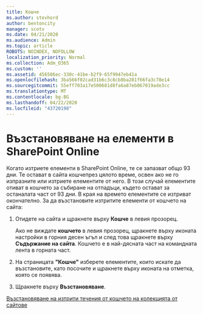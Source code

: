 ```yaml
---
title: Кошче
ms.author: stevhord
author: bentoncity
manager: scotv
ms.date: 04/21/2020
ms.audience: Admin
ms.topic: article
ROBOTS: NOINDEX, NOFOLLOW
localization_priority: Normal
ms.collection: Adm_O365
ms.custom: ''
ms.assetid: 456586ec-330c-41be-b2f9-65f9947eb41a
ms.openlocfilehash: 3ba566f02cad31b6c3c8cb8ba281f66fa3c78e14
ms.sourcegitcommit: 55eff703a17e500681d8fa6a87eb067019ade3cc
ms.translationtype: MT
ms.contentlocale: bg-BG
ms.lasthandoff: 04/22/2020
ms.locfileid: "43720198"
---
```

# <a name="restore-items-in-sharepoint-online"></a>Възстановяване на елементи в SharePoint Online

Когато изтриете елементи в SharePoint Online, те се запазват общо 93 дни. Те остават в сайта кошчепрез цялото време, освен ако не го изпразните или изтриете елементите от него. В този случай елементите отиват в кошчето за събиране на отпадъци, където остават за останалата част от 93 дни. В края на времето елементите се изтриват окончателно. За да възстановите изтритите елементи от кошчето на сайта:
  
1. Отидете на сайта и щракнете върху **Кошче** в левия прозорец. 
    
    Ако не виждате **кошчето** в левия прозорец, щракнете върху иконата настройки в горния десен ъгъл и след това щракнете върху **Съдържание на сайта**. Кошчето е в най-дясната част на командната лента в горната част.
    
2. На страницата **"Кошче"** изберете елементите, които искате да възстановите, като посочите и щракнете върху иконата на отметка, която се появява. 
    
3. Щракнете върху **Възстановяване**.
    
[Възстановяване на изтрити течения от кошчето на колекцията от сайтове](https://go.microsoft.com/fwlink/?linkid=866439)
  

